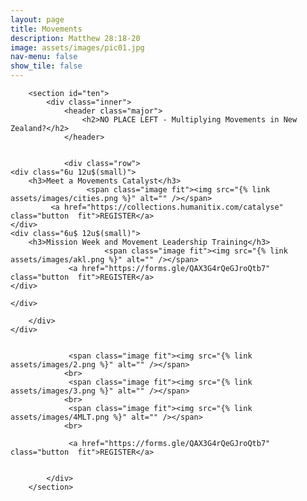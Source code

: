 ```yaml
---
layout: page
title: Movements
description: Matthew 28:18-20
image: assets/images/pic01.jpg
nav-menu: false
show_tile: false
---
```


<div id="main" class="alt">

        <section id="ten">
            <div class="inner">
                <header class="major">
                    <h2>NO PLACE LEFT - Multiplying Movements in New Zealand?</h2>
                </header>
				
				
				<div class="row">
	<div class="6u 12u$(small)">
		<h3>Meet a Movements Catalyst</h3>
					 <span class="image fit"><img src="{% link assets/images/cities.png %}" alt="" /></span>
			 <a href="https://collections.humanitix.com/catalyse" class="button  fit">REGISTER</a>
	</div>
	<div class="6u$ 12u$(small)">
		<h3>Mission Week and Movement Leadership Training</h3>
						 <span class="image fit"><img src="{% link assets/images/akl.png %}" alt="" /></span>
				 <a href="https://forms.gle/QAX3G4rQeGJroQtb7" class="button  fit">REGISTER</a>
	</div>
	
	</div>   
					
        </div>
    </div>
				

				 <span class="image fit"><img src="{% link assets/images/2.png %}" alt="" /></span>
				<br>
				 <span class="image fit"><img src="{% link assets/images/3.png %}" alt="" /></span>
				<br>
				 <span class="image fit"><img src="{% link assets/images/4MLT.png %}" alt="" /></span>
				<br>
				 
				 <a href="https://forms.gle/QAX3G4rQeGJroQtb7" class="button  fit">REGISTER</a>
				 

            </div>
        </section>

</div>